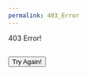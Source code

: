 ```yaml
---
permalink: 403_Error
---
```


<p class="title"> 403 Error! </p>

<h2 id="messageContainer"></h2>

<!-- Incorrect Username or Password! Please try logging in again! -->

<a href="{{site.baseurl}}/login">
    <button class="signup-button">Try Again!</button>
</a>



<script>
    const urlParams = new URLSearchParams(window.location.search);

    // Get the value of a specific parameter
    const message = urlParams.get('message');

    const messageContainer = document.getElementById('messageContainer');

    messageContainer.textContent = message;

</script>